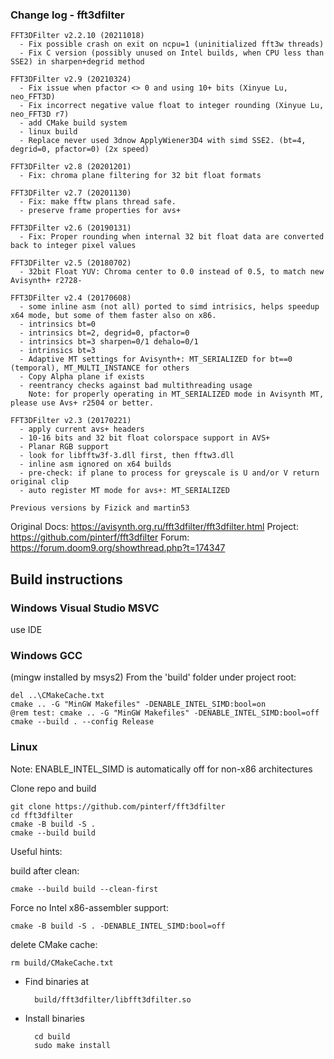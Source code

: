 ### Change log - fft3dfilter  ###

```
FFT3DFilter v2.2.10 (20211018)
  - Fix possible crash on exit on ncpu=1 (uninitialized fft3w threads)
  - Fix C version (possibly unused on Intel builds, when CPU less than SSE2) in sharpen+degrid method  

FFT3DFilter v2.9 (20210324)
  - Fix issue when pfactor <> 0 and using 10+ bits (Xinyue Lu, neo_FFT3D) 
  - Fix incorrect negative value float to integer rounding (Xinyue Lu, neo_FFT3D r7)
  - add CMake build system
  - linux build
  - Replace never used 3dnow ApplyWiener3D4 with simd SSE2. (bt=4, degrid=0, pfactor=0) (2x speed)

FFT3DFilter v2.8 (20201201)
  - Fix: chroma plane filtering for 32 bit float formats  

FFT3DFilter v2.7 (20201130)
  - Fix: make fftw plans thread safe.
  - preserve frame properties for avs+

FFT3DFilter v2.6 (20190131)
  - Fix: Proper rounding when internal 32 bit float data are converted back to integer pixel values

FFT3DFilter v2.5 (20180702)
  - 32bit Float YUV: Chroma center to 0.0 instead of 0.5, to match new Avisynth+ r2728-

FFT3DFilter v2.4 (20170608)
  - some inline asm (not all) ported to simd intrisics, helps speedup x64 mode, but some of them faster also on x86.
  - intrinsics bt=0 
  - intrinsics bt=2, degrid=0, pfactor=0
  - intrinsics bt=3 sharpen=0/1 dehalo=0/1
  - intrinsics bt=3
  - Adaptive MT settings for Avisynth+: MT_SERIALIZED for bt==0 (temporal), MT_MULTI_INSTANCE for others
  - Copy Alpha plane if exists
  - reentrancy checks against bad multithreading usage
    Note: for properly operating in MT_SERIALIZED mode in Avisynth MT, please use Avs+ r2504 or better.

FFT3DFilter v2.3 (20170221)
  - apply current avs+ headers
  - 10-16 bits and 32 bit float colorspace support in AVS+
  - Planar RGB support
  - look for libfftw3f-3.dll first, then fftw3.dll
  - inline asm ignored on x64 builds
  - pre-check: if plane to process for greyscale is U and/or V return original clip
  - auto register MT mode for avs+: MT_SERIALIZED

Previous versions by Fizick and martin53
```
Original Docs:
https://avisynth.org.ru/fft3dfilter/fft3dfilter.html
Project:
https://github.com/pinterf/fft3dfilter
Forum:
https://forum.doom9.org/showthread.php?t=174347

Build instructions
------------------
### Windows Visual Studio MSVC

use IDE

### Windows GCC

(mingw installed by msys2)
 From the 'build' folder under project root:

```
del ..\CMakeCache.txt
cmake .. -G "MinGW Makefiles" -DENABLE_INTEL_SIMD:bool=on
@rem test: cmake .. -G "MinGW Makefiles" -DENABLE_INTEL_SIMD:bool=off
cmake --build . --config Release
```

### Linux

Note: ENABLE_INTEL_SIMD is automatically off for non-x86 architectures

Clone repo and build

```
git clone https://github.com/pinterf/fft3dfilter
cd fft3dfilter
cmake -B build -S .
cmake --build build
```

Useful hints:

build after clean:

```
cmake --build build --clean-first
```

Force no Intel x86-assembler support:

```
cmake -B build -S . -DENABLE_INTEL_SIMD:bool=off
```

delete CMake cache:

```
rm build/CMakeCache.txt
```



* Find binaries at
  
        build/fft3dfilter/libfft3dfilter.so

* Install binaries

        cd build
        sudo make install


